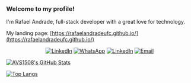 ### Welcome to my profile!

I'm Rafael Andrade, full-stack developer with a great love for technology.

My landing page: [https://rafaelandradeufc.github.io/](https://rafaelandradeufc.github.io/)


<p align="center">  
 <a href="https://www.linkedin.com/in/rafaelandradeufc/"><img alt="LinkedIn" src="https://img.shields.io/badge/rafaelandradeufc-blue?style=flat&logo=linkedin&logoColor=white"></a>
 <a href="https://wa.me/5588996203845?text=Ol%C3%A1%2C%20visitei%20seu%20Github!%0A%0A"><img alt="WhatsApp" src="https://img.shields.io/badge/Rafael%20Andrade-brightgreen?style=flat&logo=whatsapp&logoColor=white"></a>
 <a href="https://t.me/rafaelandradeufc"><img alt="LinkedIn" src="https://img.shields.io/badge/Telegram-@rafaelandradeufc-blue?style=flat&logo=telegram&logoColor=white"></a>
 <a href="mailto:arkikis181@gmail.com"><img alt="Email" src="https://img.shields.io/badge/Email-arkikis181%40gmail.com-red?style=flat&logo=gmail&logoColor=white"></a>
</p>

[![AVS1508's GitHub Stats](https://github-readme-stats.vercel.app/api/?username=rafaelandradeufc&theme=vue&count_private=true&show_icons=true&include_all_commits=true)](https://github.com/rafaelandradeufc)

[![Top Langs](https://github-readme-stats.vercel.app/api/top-langs/?username=rafaelandradeufc&theme=vue&count_private=true&show_icons=true)](https://github.com/rafaelandradeufc)

